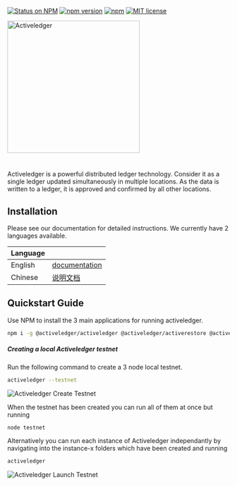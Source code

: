 [![Status on NPM](https://img.shields.io/badge/status-release%20candidate-orange.svg)](https://www.npmjs.com/package/@activeledger/activeledger) 
[![npm version](https://badge.fury.io/js/%40activeledger%2Factiveledger.svg)](https://badge.fury.io/js/%40activeledger%2Factiveledger) 
[![npm](https://img.shields.io/npm/dt/@activeledger/activeledger.svg)](https://www.npmjs.com/package/@activeledger/activeledger) 
[![MIT license](https://img.shields.io/badge/License-MIT-blue.svg)](https://lbesson.mit-license.org/)


<img src="https://www.activeledger.io/wp-content/uploads/2018/09/Asset-23.png" alt="Activeledger" width="300"/>

# 

Activeledger is a powerful distributed ledger technology. Consider it as a single ledger updated simultaneously in multiple locations. As the data is written to a ledger, it is approved and confirmed by all other locations.

## Installation

Please see our documentation for detailed instructions. We currently have 2 languages available.

|Language| |
|--------|-|
|English| [documentation](https://github.com/activeledger/activeledger/tree/master/docs/en-gb/README.md)|
|Chinese| [说明文档](https://github.com/activeledger/activeledger/tree/master/docs/zh-cn/README.md)|


## Quickstart Guide

Use NPM to install the 3 main applications for running activeledger.

```bash
npm i -g @activeledger/activeledger @activeledger/activerestore @activeledger/activecore
```

##### Creating a local Activeledger testnet

Run the following command to create a 3 node local testnet.

```bash
activeledger --testnet
```

![Activeledger Create Testnet](https://www.activeledger.io/wp-content/uploads/2018/10/testnet-create.png)

When the testnet has been created you can run all of them at once but running

```bash
node testnet
```

Alternatively you can run each instance of Activeledger independantly by navigating into the instance-x folders which have been created and running

```bash
activeledger
```
![Activeledger Launch Testnet](https://www.activeledger.io/wp-content/uploads/2018/10/testnet-run.png)
